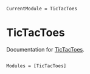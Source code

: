 ```@meta
CurrentModule = TicTacToes
```

# TicTacToes

Documentation for [TicTacToes](https://github.com/D-Se/TicTacToes.jl).

```@index
```

```@autodocs
Modules = [TicTacToes]
```
